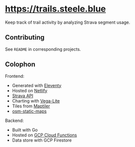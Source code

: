 # https://trails.steele.blue

Keep track of trail activity by analyzing Strava segment usage.

## Contributing

See `README` in corresponding projects.

## Colophon

Frontend:

* Generated with [Eleventy](https://www.11ty.dev/)
* Hosted on [Netlify](https://www.netlify.com/)
* [Strava API](https://developers.strava.com/)
* Charting with [Vega-Lite](https://vega.github.io/vega-lite/)
* Tiles from [Maptiler](https://www.maptiler.com/)
* [osm-static-maps](https://github.com/jperelli/osm-static-maps)

Backend:

* Built with Go
* Hosted on [GCP Cloud Functions](https://cloud.google.com/functions/)
* Data store with GCP Firestore
